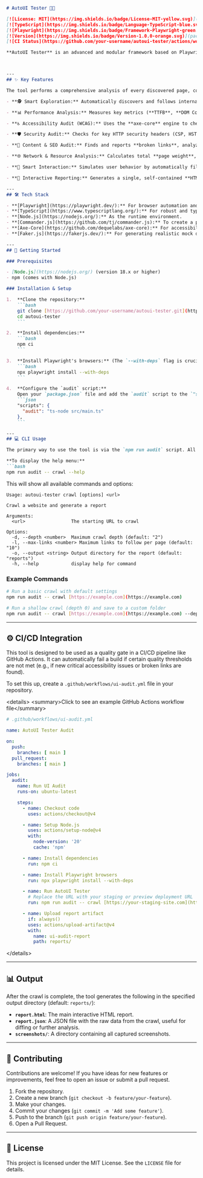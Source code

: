 ````markdown
# AutoUI Tester 🤖🧪

[![License: MIT](https://img.shields.io/badge/License-MIT-yellow.svg)](https://opensource.org/licenses/MIT)
[![TypeScript](https://img.shields.io/badge/Language-TypeScript-blue.svg)](https://www.typescriptlang.org/)
[![Playwright](https://img.shields.io/badge/Framework-Playwright-green.svg)](https://playwright.dev/)
[![Version](https://img.shields.io/badge/Version-1.0.0-orange.svg)](package.json)
[![CI Status](https://github.com/your-username/autoui-tester/actions/workflows/ui-audit.yml/badge.svg)](https://github.com/your-username/autoui-tester/actions)

**AutoUI Tester** is an advanced and modular framework based on Playwright, designed for automated website auditing. The tool independently explores an entire website, collects key metrics, captures screenshots, and generates a clean, interactive HTML report—all without needing to write test scripts.



---
## ✨ Key Features

The tool performs a comprehensive analysis of every discovered page, covering:

- **🕵️ Smart Exploration:** Automatically discovers and follows internal links up to a configurable depth, collecting titles, HTTP statuses, and screenshots.

- **📊 Performance Analysis:** Measures key metrics (**TTFB**, **DOM Content Loaded**, **Load Time**) and provides an instant rating (🟢 Fast / 🟡 Medium / 🔴 Slow).

- **♿ Accessibility Audit (WCAG):** Uses the **axe-core** engine to check for compliance with WCAG standards, detecting issues like missing `alt` attributes, low contrast, and ARIA violations.

- **🛡️ Security Audit:** Checks for key HTTP security headers (CSP, HSTS, etc.) and detects resources loaded over an insecure connection (Mixed Content).

- **🎯 Content & SEO Audit:** Finds and reports **broken links**, analyzes images for missing alt text and large file sizes, and checks basic SEO metrics.

- **🌐 Network & Resource Analysis:** Calculates total **page weight**, counts network requests, identifies the heaviest resources, and detects **unused CSS**.

- **🤖 Smart Interaction:** Simulates user behavior by automatically filling forms with mock data and clicking on key action buttons.

- **🧾 Interactive Reporting:** Generates a single, self-contained **HTML** file with a detailed, filterable, and sortable results table.

---
## 🛠️ Tech Stack

- **[Playwright](https://playwright.dev/):** For browser automation and crawling.
- **[TypeScript](https://www.typescriptlang.org/):** For robust and type-safe code.
- **[Node.js](https://nodejs.org/):** As the runtime environment.
- **[Commander.js](https://github.com/tj/commander.js):** To create a professional command-line interface (CLI).
- **[Axe-Core](https://github.com/dequelabs/axe-core):** For accessibility scanning.
- **[Faker.js](https://fakerjs.dev/):** For generating realistic mock data for form filling.

---
## 🚀 Getting Started

### Prerequisites

- [Node.js](https://nodejs.org/) (version 18.x or higher)
- npm (comes with Node.js)

### Installation & Setup

1.  **Clone the repository:**
    ```bash
    git clone [https://github.com/your-username/autoui-tester.git](https://github.com/your-username/autoui-tester.git)
    cd autoui-tester
    ```

2.  **Install dependencies:**
    ```bash
    npm ci
    ```

3.  **Install Playwright's browsers:** (The `--with-deps` flag is crucial for CI environments)
    ```bash
    npx playwright install --with-deps
    ```

4.  **Configure the `audit` script:**
    Open your `package.json` file and add the `audit` script to the `"scripts"` section.
    ```json
    "scripts": {
      "audit": "ts-node src/main.ts"
    },
    ```

---
## 💻 CLI Usage

The primary way to use the tool is via the `npm run audit` script. All arguments after `--` are passed directly to the application.

**To display the help menu:**
```bash
npm run audit -- crawl --help
````

This will show all available commands and options:

```
Usage: autoui-tester crawl [options] <url>

Crawl a website and generate a report

Arguments:
  <url>                 The starting URL to crawl

Options:
  -d, --depth <number>  Maximum crawl depth (default: "2")
  -l, --max-links <number> Maximum links to follow per page (default: "10")
  -o, --output <string> Output directory for the report (default: "reports")
  -h, --help            display help for command
```

### Example Commands

```bash
# Run a basic crawl with default settings
npm run audit -- crawl [https://example.com](https://example.com)

# Run a shallow crawl (depth 0) and save to a custom folder
npm run audit -- crawl [https://example.com](https://example.com) --depth 0 --output my-audit-report
```

-----

## ⚙️ CI/CD Integration

This tool is designed to be used as a quality gate in a CI/CD pipeline like GitHub Actions. It can automatically fail a build if certain quality thresholds are not met (e.g., if new critical accessibility issues or broken links are found).

To set this up, create a `.github/workflows/ui-audit.yml` file in your repository.

\<details\>
\<summary\>Click to see an example GitHub Actions workflow file\</summary\>

```yaml
# .github/workflows/ui-audit.yml

name: AutoUI Tester Audit

on:
  push:
    branches: [ main ]
  pull_request:
    branches: [ main ]

jobs:
  audit:
    name: Run UI Audit
    runs-on: ubuntu-latest

    steps:
      - name: Checkout code
        uses: actions/checkout@v4

      - name: Setup Node.js
        uses: actions/setup-node@v4
        with:
          node-version: '20'
          cache: 'npm'

      - name: Install dependencies
        run: npm ci

      - name: Install Playwright browsers
        run: npx playwright install --with-deps

      - name: Run AutoUI Tester
        # Replace the URL with your staging or preview deployment URL
        run: npm run audit -- crawl [https://your-staging-site.com](https://your-staging-site.com) --depth 1

      - name: Upload report artifact
        if: always()
        uses: actions/upload-artifact@v4
        with:
          name: ui-audit-report
          path: reports/
```

\</details\>

-----

## 📊 Output

After the crawl is complete, the tool generates the following in the specified output directory (default: `reports/`):

  - **`report.html`**: The main interactive HTML report.
  - **`report.json`**: A JSON file with the raw data from the crawl, useful for diffing or further analysis.
  - **`screenshots/`**: A directory containing all captured screenshots.

-----

## 🤝 Contributing

Contributions are welcome\! If you have ideas for new features or improvements, feel free to open an issue or submit a pull request.

1.  Fork the repository.
2.  Create a new branch (`git checkout -b feature/your-feature`).
3.  Make your changes.
4.  Commit your changes (`git commit -m 'Add some feature'`).
5.  Push to the branch (`git push origin feature/your-feature`).
6.  Open a Pull Request.

-----

## 📄 License

This project is licensed under the MIT License. See the `LICENSE` file for details.

